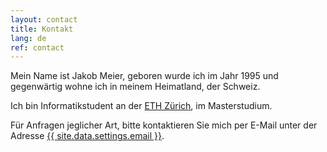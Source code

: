 ```yaml
---
layout: contact
title: Kontakt
lang: de
ref: contact
---
```

Mein Name ist Jakob Meier, geboren wurde ich im Jahr 1995 und gegenwärtig wohne ich in meinem Heimatland, der Schweiz.

Ich bin Informatikstudent an der <a href="https://www.ethz.ch">ETH Zürich</a>, im Masterstudium.

Für Anfragen jeglicher Art, bitte kontaktieren Sie mich per E-Mail unter der Adresse <a href="mailto:{{ site.data.settings.email }}">{{ site.data.settings.email }}</a>.
